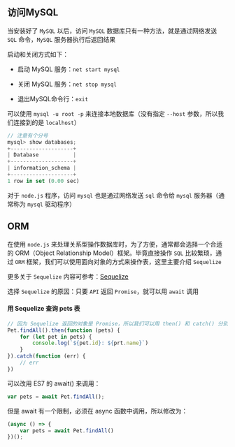 ## 访问MySQL

当安装好了 ```MySQL``` 以后，访问 ```MySQL``` 数据库只有一种方法，就是通过网络发送 ```SQL``` 命令，```MySQL``` 服务器执行后返回结果

启动和关闭方式如下：

* 启动 MySQL 服务：```net start mysql``` 

* 关闭 MySQL 服务：```net stop mysql```

* 退出MySQL命令行：```exit```

可以使用 ```mysql -u root -p``` 来连接本地数据库（没有指定 ```--host``` 参数，所以我们连接到的是 ```localhost```）

```js
// 注意有个分号
mysql> show databases;
+--------------------+
| Database           |
+--------------------+
| information_schema |
+--------------------+
1 row in set (0.00 sec)
```

对于 ```node.js``` 程序，访问 ```mysql``` 也是通过网络发送 ```sql``` 命令给 ```mysql``` 服务器（通常称为 ```mysql``` 驱动程序）

## ORM

在使用 ```node.js``` 来处理关系型操作数据库时，为了方便，通常都会选择一个合适的 ORM（Object Relationship Model）框架。毕竟直接操作 ```SQL``` 比较繁琐，通过 ```ORM``` 框架，我们可以使用面向对象的方式来操作表，这里主要介绍 ```Sequelize```

更多关于 ```Sequelize``` 内容可参考：[Sequelize](https://github.com/hanekaoru/full-stack/blob/master/Sequelize.MD)

选择 ```Sequelize``` 的原因：只要 ```API``` 返回 ```Promise```，就可以用 ```await``` 调用


#### 用 Sequelize 查询 pets 表

```js
// 因为 Sequelize 返回的对象是 Promise，所以我们可以用 then() 和 catch() 分别异步响应成功和失败
Pet.findAll().then(function (pets) {
    for (let pet in pets) {
        console.log(`${pet.id}: ${prt.name}`)
    }
}).catch(function (err) {
    // err
})
```

可以改用 ES7 的 await() 来调用：

```js
var pets = await Pet.findAll();
```

但是 await 有一个限制，必须在 async 函数中调用，所以修改为：

```js
(async () => {
    var pets = await Pet.findAll()
})();
```








